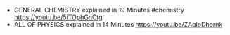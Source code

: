 - GENERAL CHEMISTRY explained in 19 Minutes #chemistry 
  https://youtu.be/5iTOphGnCtg
- ALL OF PHYSICS explained in 14 Minutes
  https://youtu.be/ZAqIoDhornk